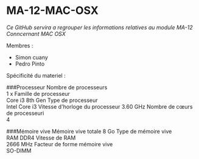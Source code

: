 # MA-12-MAC-OSX

*Ce GitHub servira a regrouper les informations relatives au module MA-12 Conncernant MAC OSX*

Membres : 
- Simon cuany
- Pedro Pinto

Spécificité du materiel :

###Processeur
Nombre de processeurs	
1 x
Famille de processeur	
Core i3 8th Gen
Type de processeur	
Intel Core i3
Vitesse d'horloge du processeur	
3.60 GHz
Nombre de cœurs de processeuri	
4

###Mémoire vive
Mémoire vive totale	
8 Go
Type de mémoire vive	
RAM DDR4
Vitesse de RAM	
2666 MHz
Facteur de forme mémoire vive	
SO-DIMM
